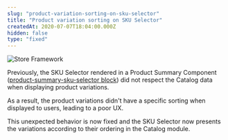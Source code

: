 ```yaml
---
slug: "product-variation-sorting-on-sku-selector"
title: "Product variation sorting on SKU Selector"
createdAt: 2020-07-07T18:04:00.000Z
hidden: false
type: "fixed"
---
```


![Store Framework](https://cdn.jsdelivr.net/gh/vtexdocs/dev-portal-content@main/images/product-variation-sorting-on-sku-selector-0.png)

Previously, the SKU Selector rendered in a Product Summary Component ([product-summary-sku-selector block](https://vtex.io/docs/components/all/vtex.product-summary/product-summary-sku-selector/)) did not respect the Catalog data when displaying product variations.

As a result, the product variations didn't have a specific sorting when displayed to users, leading to a poor UX.

This unexpected behavior is now fixed and the SKU Selector now presents the variations according to their ordering in the Catalog module.
